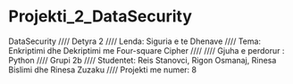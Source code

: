 # Projekti_2_DataSecurity
DataSecurity
//// Detyra 2 //// Lenda: Siguria e te Dhenave //// Tema: Enkriptimi dhe Dekriptimi me Four-square Cipher //// 
//// Gjuha e perdorur : Python 
//// Grupi 2b 
//// Studentet: Reis Stanovci, Rigon Osmanaj, Rinesa Bislimi dhe Rinesa Zuzaku 
//// Projekti me numer: 8 
						

